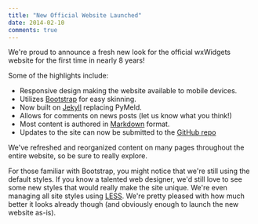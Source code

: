```yaml
---
title: "New Official Website Launched"
date: 2014-02-10
comments: true
---
```


We're proud to announce a fresh new look for the official wxWidgets website for
the first time in nearly 8 years!

Some of the highlights include:

* Responsive design making the website available to mobile devices.
* Utilizes [Bootstrap][] for easy skinning.
* Now built on [Jekyll][] replacing PyMeld.
* Allows for comments on news posts (let us know what you think!)
* Most content is authored in [Markdown][] format.
* Updates to the site can now be submitted to the [GitHub repo][git]

We've refreshed and reorganized content on many pages throughout the entire
website, so be sure to really explore.

For those familiar with Bootstrap, you might notice that we're still using the
default styles. If you know a talented web designer, we'd still love to see
some new styles that would really make the site unique. We're even managing all
site styles using [LESS][]. We're pretty pleased with how much better it looks
already though (and obviously enough to launch the new website as-is).

[Bootstrap]: http://getbootstrap.com/
[Jekyll]: http://jekyllrb.com/
[Markdown]: http://daringfireball.net/projects/markdown/
[git]: https://github.com/wxWidgets/website
[LESS]: http://lesscss.org/